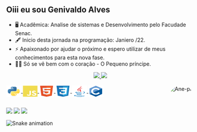 ## Oiii eu sou  Genivaldo Alves
- 🖥 Acadêmica: Analise de sistemas e Desenvolvimento pelo Facudade Senac.
- 🖋 Inicio desta jornada na programação: Janiero /22.
- ⚡ Apaixonado por ajudar o próximo e espero utilizar de meus conhecimentos para esta nova fase.
- 👨‍⚕️ Só se vê bem com o coração - O Pequeno príncipe.

<div align="center">
  <a href="https://github.com/Genivaldo2230">
  <img height="180em" src="https://github-readme-stats.vercel.app/api?username=Genivaldo2230&show_icons=true&theme=gotham&include_all_commits=true&count_private=true"/>
  <img height="180em" src="https://github-readme-stats.vercel.app/api/top-langs/?username=Genivaldo2230&layout=compact&langs_count=7&theme=gotham"/>
</div>
  
<div style="display: inline_block"><br>
  <img align="center" alt="Ane-Python" height="30" width="40" src="https://raw.githubusercontent.com/devicons/devicon/master/icons/python/python-original.svg">
  <img align="center" alt="Ane-Js" height="30" width="40" src="https://raw.githubusercontent.com/devicons/devicon/master/icons/javascript/javascript-plain.svg">
  <img align="center" alt="Ane-HTML" height="30" width="40" src="https://raw.githubusercontent.com/devicons/devicon/master/icons/html5/html5-original.svg">
  <img align="center" alt="Ane-CSS" height="30" width="40" src="https://raw.githubusercontent.com/devicons/devicon/master/icons/css3/css3-original.svg">
  <img align="center" alt="Ane-Java" height="30" width="40" src="https://raw.githubusercontent.com/devicons/devicon/master/icons/java/java-original.svg">
  <img align="center" alt="Ane-C" height="30" width="40" src="https://raw.githubusercontent.com/devicons/devicon/master/icons/c/c-original.svg">
  <img align="right" alt="Ane-pic" height="100" style="border-radius:45px;" src="https://media.giphy.com/media/jlzggZ8GntqZ6v3ONs/giphy.gif">
  
</div>
  
  ##
 
<div> 


  <a href = "mailto:gda_anjos@hotmail.com.br"><img src="https://img.shields.io/badge/Microsoft_Outlook-0078D4?style=for-the-badge&logo=microsoft-outlook&logoColor=white" target="_blank"></a>
  <a href="https://www.linkedin.com/in/Genivaldo-alves-dos-anjos" target="_blank"><img src="https://img.shields.io/badge/-LinkedIn-%230077B5?style=for-the-badge&logo=linkedin&logoColor=white" target="_blank"></a> 
  <a href="https://github.com/Genivaldo2230/genivaldo2230/" target="_blank"><img src="https://img.shields.io/badge/-Portfolio-%23E4405F?style=for-the-badge&logo=portfolio&logoColor=white" target="_blank"></a>
 
  ![Snake animation](https://github.com/genivaldo2230/genivaldo2230/blob/output/github-contribution-grid-snake.svg) 
  
</div>
